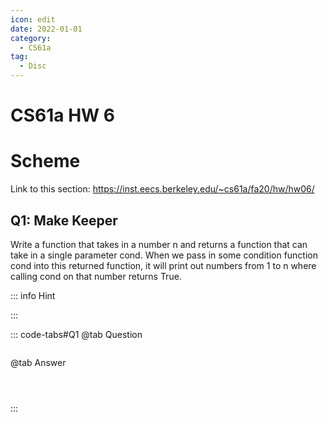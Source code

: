 ```yaml
---
icon: edit
date: 2022-01-01
category:
  - CS61a
tag:
  - Disc
---
```


# CS61a HW 6
# Scheme
Link to this section: <https://inst.eecs.berkeley.edu/~cs61a/fa20/hw/hw06/>
## Q1: Make Keeper
Write a function that takes in a number n and returns a function that can take in a single parameter cond. When we pass in some condition function cond into this returned function, it will print out numbers from 1 to n where calling cond on that number returns True.

::: info Hint

:::

::: code-tabs#Q1
@tab Question
```

```

@tab Answer
```



```
:::


